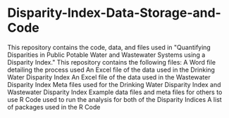 # Disparity-Index-Data-Storage-and-Code
This repository contains the code, data, and files used in "Quantifying Disparities in Public Potable Water and Wastewater Systems using a Disparity Index."
This repository contains the following files:
A Word file detailing the process used
An Excel file of the data used in the Drinking Water Disparity Index
An Excel file of the data used in the Wastewater Disparity Index
Meta files used for the Drinking Water Disparity Index and Wastewater Disparity Index
Example data files and meta files for others to use
R Code used to run the analysis for both of the Disparity Indices
A list of packages used in the R Code
